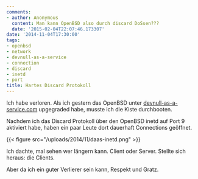 ```yaml
---
comments:
- author: Anonymous
  content: Man kann OpenBSD also durch discard DoSsen???
  date: '2015-02-04T22:07:46.173307'
date: '2014-11-04T17:30:00'
tags:
- openbsd
- network
- devnull-as-a-service
- connection
- discard
- inetd
- port
title: Hartes Discard Protokoll
---
```


Ich habe verloren. Als ich gestern das OpenBSD unter
[devnull-as-a-service.com](http://devnull-as-a-service.com) upgegraded habe,
musste ich die Kiste durchbooten.

Nachdem ich das Discard Protokoll über den OpenBSD inetd auf Port 9 aktiviert
habe, haben ein paar Leute dort dauerhaft Connections geöffnet.

{{< figure src="/uploads/2014/11/daas-inetd.png" >}}

Ich dachte, mal sehen wer längern kann. Client oder Server. Stellte sich heraus:
die Clients.

Aber da ich ein guter Verlierer sein kann, Respekt und Gratz.
